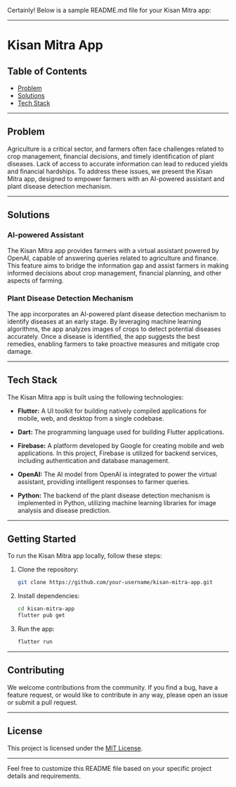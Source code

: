 Certainly! Below is a sample README.md file for your Kisan Mitra app:

---

# Kisan Mitra App

## Table of Contents

- [Problem](#problem)
- [Solutions](#solutions)
- [Tech Stack](#tech-stack)

---

## Problem

Agriculture is a critical sector, and farmers often face challenges related to crop management, financial decisions, and timely identification of plant diseases. Lack of access to accurate information can lead to reduced yields and financial hardships. To address these issues, we present the Kisan Mitra app, designed to empower farmers with an AI-powered assistant and plant disease detection mechanism.

---

## Solutions

### AI-powered Assistant

The Kisan Mitra app provides farmers with a virtual assistant powered by OpenAI, capable of answering queries related to agriculture and finance. This feature aims to bridge the information gap and assist farmers in making informed decisions about crop management, financial planning, and other aspects of farming.

### Plant Disease Detection Mechanism

The app incorporates an AI-powered plant disease detection mechanism to identify diseases at an early stage. By leveraging machine learning algorithms, the app analyzes images of crops to detect potential diseases accurately. Once a disease is identified, the app suggests the best remedies, enabling farmers to take proactive measures and mitigate crop damage.

---

## Tech Stack

The Kisan Mitra app is built using the following technologies:

- **Flutter:** A UI toolkit for building natively compiled applications for mobile, web, and desktop from a single codebase.

- **Dart:** The programming language used for building Flutter applications.

- **Firebase:** A platform developed by Google for creating mobile and web applications. In this project, Firebase is utilized for backend services, including authentication and database management.

- **OpenAI:** The AI model from OpenAI is integrated to power the virtual assistant, providing intelligent responses to farmer queries.

- **Python:** The backend of the plant disease detection mechanism is implemented in Python, utilizing machine learning libraries for image analysis and disease prediction.

---

## Getting Started

To run the Kisan Mitra app locally, follow these steps:

1. Clone the repository:

   ```bash
   git clone https://github.com/your-username/kisan-mitra-app.git
   ```

2. Install dependencies:

   ```bash
   cd kisan-mitra-app
   flutter pub get
   ```

3. Run the app:

   ```bash
   flutter run
   ```

---

## Contributing

We welcome contributions from the community. If you find a bug, have a feature request, or would like to contribute in any way, please open an issue or submit a pull request.

---

## License

This project is licensed under the [MIT License](LICENSE).

---

Feel free to customize this README file based on your specific project details and requirements.

